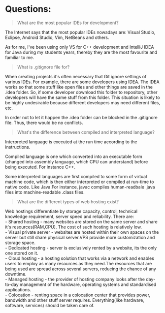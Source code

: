# Questions:

> What are the most popular IDEs for development?

<p>The Internet says that the most popular IDEs nowadays are:
Visual Studio, Eclipse, Android Studio, Vim, NetBeans and others.</p>
<p>As for me, I've been using only VS for C++ development and IntelliJ IDEA for Java during my students years, thereby they are the most favourite and familiar to me.</p>

> What is .gitignore file for?

<p>When creating projects it's often necessary that Git ignore settings of various IDEs. For example, there are some developers using IDEA. The IDEA works so that some stuff like open files and other things are saved in the .idea folder. So, if some developer download this folder to repository, other developers will have the same stuff from this folder. This situation is likely to be highly undesirable because different developers may need different files, etc.</p>
<p>In order not to let it happen the .idea folder can be blocked in the .gitignore file. Thus, there would be no conflicts.</p>

> What's the difference between compiled and interpreted language?

<p>Interpreted language is executed at the run time according to the instructions. </p>
<p>Compiled language is one which converted into an executable form (changed into assembly language, which CPU can understand) before being executed. For instance C++.</p>
<p>Some interpreted languages are first compiled to some form of virtual machine code, which is then either interpreted or compiled at run-time to native code. Like Java.For instance, javac compiles human-readbale .java files into machine-readable .class files.</p>

> What are the different types of web hosting exist?

<p>Web hostings differentiate by storage capacity, control, technical knowledge requirement, server speed and reliability. There are:<br>
- Shared hosting - many websites are stored on the same server and share it's resources(RAM,CPU). The cost of such hosting is relatively low.<br>
- Visual private server - websites are hosted within their own spaces on the server but still share physical server.VPS provide more customization and storage space.<br>
- Dedicated hosting -  server is exclusively rented by a website, its the only one stored on it.<br>
- Cloud hosting - a hosting solution that works via a network and enables users to employ as many resources as they need.The resources that are being used are spread across several servers, reducing the chance of any downtime.<br>
- Managed hosting - the provider of hosting company looks after the day-to-day management of the hardware, operating systems and standardised applications.<br>
- Colocation - renting space in a colocation center that provides power, bandwidth and other stuff server requires. Everything(like hardware, software, services) should be taken care of.</p>
